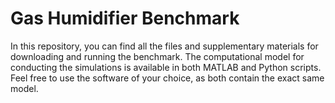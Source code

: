 # Gas Humidifier Benchmark
In this repository, you can find all the files and supplementary materials for downloading and running the benchmark. The computational model for conducting the simulations is available in both MATLAB and Python scripts. Feel free to use the software of your choice, as both contain the exact same model.
